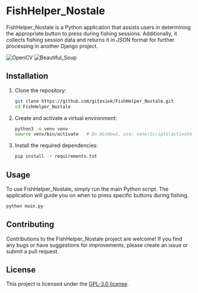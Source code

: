 # FishHelper_Nostale

FishHelper_Nostale is a Python application that assists users in determining the appropriate button to press during fishing sessions. Additionally, it collects fishing session data and returns it in JSON format for further processing in another Django project.

![OpenCV](https://img.shields.io/badge/OpenCV_Python-4.8.0.74-blue)
![Beautiful_Soup](https://img.shields.io/badge/Beautiful_Soup_4-4.12.2-blue)

## Installation

1. Clone the repository:

    ```bash
    git clone https://github.com/gitesiek/FishHelper_Nostale.git
    cd FishHelper_Nostale
    ```

2. Create and activate a virtual environment:

    ```bash
    python3 -m venv venv
    source venv/bin/activate   # On Windows, use: venv\Scripts\activate
    ```

3. Install the required dependencies:

    ```bash
    pip install -r requirements.txt
    ```

## Usage

To use FishHelper_Nostale, simply run the main Python script. The application will guide you on when to press specific buttons during fishing.

```bash
python main.py
```

## Contributing

Contributions to the FishHelper_Nostale project are welcome! If you find any bugs or have suggestions for improvements, please create an issue or submit a pull request.

## License

This project is licensed under the [GPL-3.0 license](https://github.com/gitesiek/FishHelper_Nostale/blob/main/LICENSE).
